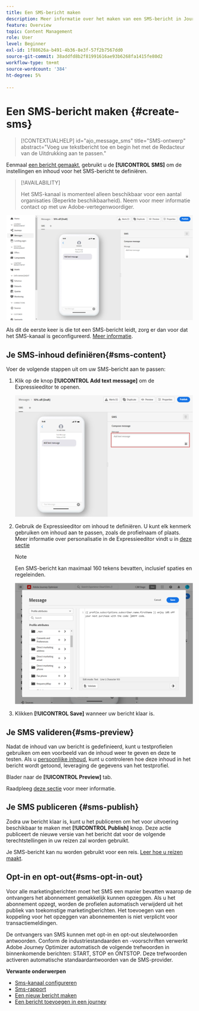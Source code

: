 ```yaml
---
title: Een SMS-bericht maken
description: Meer informatie over het maken van een SMS-bericht in Journey Optimizer
feature: Overview
topic: Content Management
role: User
level: Beginner
exl-id: 1f88626a-b491-4b36-8e3f-57f2b7567dd0
source-git-commit: 38addfd8b2f81991616ae93b6268fa1415fe80d2
workflow-type: tm+mt
source-wordcount: '384'
ht-degree: 5%

---
```


# Een SMS-bericht maken {#create-sms}

>[!CONTEXTUALHELP]
>id="ajo_message_sms"
>title="SMS-ontwerp"
>abstract="Voeg uw tekstbericht toe en begin het met de Redacteur van de Uitdrukking aan te passen."

Eenmaal [een bericht gemaakt](get-started-content.md), gebruikt u de **[!UICONTROL SMS]** om de instellingen en inhoud voor het SMS-bericht te definiëren.


>[!AVAILABILITY]
>
>Het SMS-kanaal is momenteel alleen beschikbaar voor een aantal organisaties (Beperkte beschikbaarheid). Neem voor meer informatie contact op met uw Adobe-vertegenwoordiger.

![](assets/sms_1.png)

Als dit de eerste keer is die tot een SMS-bericht leidt, zorg er dan voor dat het SMS-kanaal is geconfigureerd. [Meer informatie](../configuration/sms-configuration.md).

## Je SMS-inhoud definiëren{#sms-content}

Voer de volgende stappen uit om uw SMS-bericht aan te passen:

1. Klik op de knop **[!UICONTROL Add text message]** om de Expressieeditor te openen.

   ![](assets/sms_3.png)

1. Gebruik de Expressieeditor om inhoud te definiëren. U kunt elk kenmerk gebruiken om inhoud aan te passen, zoals de profielnaam of plaats. Meer informatie over personalisatie in de Expressieeditor vindt u in [deze sectie](../personalization/personalize.md)

   >[!NOTE]
   >
   > Een SMS-bericht kan maximaal 160 tekens bevatten, inclusief spaties en regeleinden.

   ![](assets/sms_2.png)

1. Klikken **[!UICONTROL Save]** wanneer uw bericht klaar is.

## Je SMS valideren{#sms-preview}

Nadat de inhoud van uw bericht is gedefinieerd, kunt u testprofielen gebruiken om een voorbeeld van de inhoud weer te geven en deze te testen. Als u [persoonlijke inhoud](../personalization/personalize.md), kunt u controleren hoe deze inhoud in het bericht wordt getoond, leveraging de gegevens van het testprofiel.

Blader naar de **[!UICONTROL Preview]** tab.

Raadpleeg [deze sectie](../design/preview.md) voor meer informatie.


## Je SMS publiceren {#sms-publish}

Zodra uw bericht klaar is, kunt u het publiceren om het voor uitvoering beschikbaar te maken met **[!UICONTROL Publish]** knop. Deze actie publiceert de nieuwe versie van het bericht dat voor de volgende terechtstellingen in uw reizen zal worden gebruikt.

Je SMS-bericht kan nu worden gebruikt voor een reis. [Leer hoe u reizen maakt](../building-journeys/journey-gs.md).

## Opt-in en opt-out{#sms-opt-in-out}

Voor alle marketingberichten moet het SMS een manier bevatten waarop de ontvangers het abonnement gemakkelijk kunnen opzeggen. Als u het abonnement opzegt, worden de profielen automatisch verwijderd uit het publiek van toekomstige marketingberichten. Het toevoegen van een koppeling voor het opzeggen van abonnementen is niet verplicht voor transactiemeldingen.

De ontvangers van SMS kunnen met opt-in en opt-out sleutelwoorden antwoorden. Conform de industriestandaarden en -voorschriften verwerkt Adobe Journey Optimizer automatisch de volgende trefwoorden in binnenkomende berichten: START, STOP en ONTSTOP. Deze trefwoorden activeren automatische standaardantwoorden van de SMS-provider.


**Verwante onderwerpen**

* [Sms-kanaal configureren](../configuration/sms-configuration.md)
* [Sms-rapport](../reports/journey-global-report.md#sms-global)
* [Een nieuw bericht maken](get-started-content.md)
* [Een bericht toevoegen in een journey](../building-journeys/journeys-message.md)
